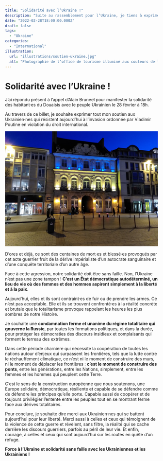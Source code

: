 ```yaml
---
title: "Solidarité avec l’Ukraine !"
description: "Suite au rassemblement pour l’Ukraine, je tiens à exprimer mon soutien à l’Ukraine et mon souhait de mettre fin à la complaisance envers les régimes totalitaires."
date: "2022-02-28T18:00:00.000Z"
draft: false
tags:
  - "Ukraine"
categories:
  - "International"
illustration:
  url: "illustrations/soutien-ukraine.jpg"
  alt: "Photographie de l’office de tourisme illuminé aux couleurs de l’Ukraine"
---
```


# Solidarité avec l’Ukraine !

J’ai répondu présent à l’appel d’Alain Bruneel pour manifester la solidarité des habitant·es du Douaisis avec le peuple Ukrainien le 28 février à 18h.

Au travers de ce billet, je souhaite exprimer tout mon soutien aux Ukrainien·nes qui résistent aujourd’hui à l’invasion ordonnée par Vladimir Poutine en violation du droit international.

![Photographie de l’office de tourisme illuminé aux couleurs de l’Ukraine](illustrations/soutien-ukraine.jpg)

D’ores et déjà, ce sont des centaines de mort·es et blessé·es provoqués par cet acte guerrier fruit de la dérive impérialiste d’un autocrate sanguinaire et d’une conquête territoriale d’un autre âge.

Face à cette agression, notre solidarité doit être sans faille. Non, l’Ukraine n’est pas une zone tampon ! **C’est un État démocratique autodéterminé, un lieu de vie où des femmes et des hommes aspirent simplement à la liberté et à la paix.**

Aujourd’hui, elles et ils sont contraint·es de fuir ou de prendre les armes.  Ce n’est pas acceptable. Elle et ils se trouvent confronté·es à la réalité concrète et brutale que le totalitarisme provoque rappelant les heures les plus sombres de notre Histoire.

Je souhaite une **condamnation ferme et unanime du régime totalitaire qui gouverne la Russie**, par toutes les formations politiques, et dans la durée, pour protéger les démocraties des discours insidieux et complaisants qui forment le terreau des extrêmes.

Dans cette période charnière qui nécessite la coopération de toutes les nations autour d’enjeux qui surpassent les frontières, tels que la lutte contre le réchauffement climatique, ce n’est ni le moment de construire des murs, ni le moment de déplacer les frontières : **c’est le moment de construire des ponts**, entre les générations, entre les Nations, simplement, entre les femmes et les hommes qui peuplent cette Terre.

C’est le sens de la construction européenne que nous soutenons, une Europe solidaire, démocratique, résiliente et capable de se défendre comme de défendre les principes qu’elle porte. Capable aussi de coopérer et de toujours privilégier l’entente entre les peuples tout en se montrant ferme face aux dérives totalitaires.

Pour conclure, je souhaite dire merci aux Ukrainien·nes qui se battent aujourd’hui pour leur liberté. Merci aussi à celles et ceux qui témoignent de la violence de cette guerre et révèlent, sans filtre, la réalité qui se cache derrière les discours guerriers, parfois au péril de leur vie. Et enfin, courage, à celles et ceux qui sont aujourd’hui sur les routes en quête d’un refuge.

**Force à l’Ukraine et solidarité sans faille avec les Ukrainiennes et les Ukrainiens !**
